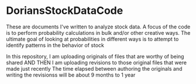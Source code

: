 # DoriansStockDataCode
These are documents I've written to analyze stock data. A focus of the code is to perform probability calculations in bulk and/or other creative ways.
The ultimate goal of looking at probabilities in different ways is to attempt to identify patterns in the behavior of stock

In this repository, I am uploading originals of files that are worthy of being shared
AND THEN I am uploading revisions to those original files that were made just recently
The time elapsed between authoring the originals and writing the revisionss will be about 9 months to 1 year
